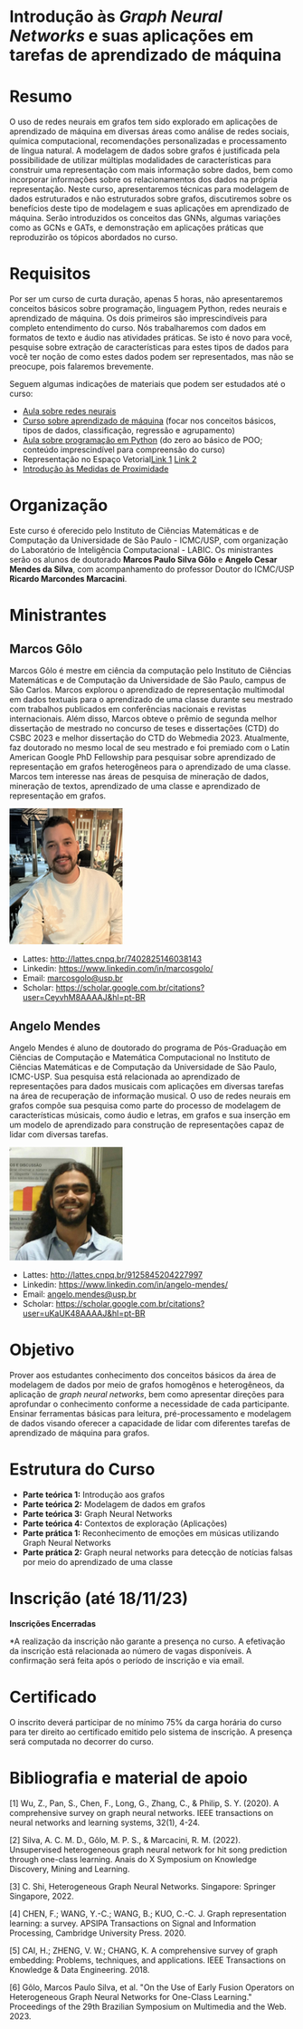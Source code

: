# Introdução às _Graph Neural Networks_ e suas aplicações em tarefas de aprendizado de máquina

# Resumo

O uso de redes neurais em grafos tem sido explorado em aplicações de aprendizado de máquina em diversas áreas como análise de redes sociais, química computacional, recomendações personalizadas e processamento de língua natural. A modelagem de dados sobre grafos é justificada pela possibilidade de utilizar múltiplas modalidades de características para construir uma representação com mais informação sobre dados, bem como incorporar informações sobre os relacionamentos dos dados na própria representação. Neste curso, apresentaremos técnicas para modelagem de dados estruturados e não estruturados sobre grafos, discutiremos sobre os benefícios deste tipo de modelagem e suas aplicações em aprendizado de máquina. Serão introduzidos os conceitos das GNNs, algumas variações como as GCNs e GATs, e demonstração em aplicações práticas que reproduzirão os tópicos abordados no curso.

# Requisitos

Por ser um curso de curta duração, apenas 5 horas, não apresentaremos conceitos básicos sobre programação, linguagem Python, redes neurais e aprendizado de máquina. Os dois primeiros são imprescindíveis para completo entendimento do curso. Nós trabalharemos com dados em formatos de texto e áudio nas atividades práticas. Se isto é novo para você, pesquise sobre extração de características para estes tipos de dados para você ter noção de como estes dados podem ser representados, mas não se preocupe, pois falaremos brevemente. 

Seguem algumas indicações de materiais que podem ser estudados até o curso:
- [Aula sobre redes neurais](https://www.youtube.com/watch?v=rpnEdkvSYj4)
- [Curso sobre aprendizado de máquina](https://www.youtube.com/watch?v=l2ALoe6Yfss&list=PL-K8PmZILhr0w0FH1gZrknk9CLRqXKo-Z&index=1) (focar nos conceitos básicos, tipos de dados, classificação, regressão e agrupamento)
- [Aula sobre programação em Python](https://www.youtube.com/watch?v=CEkHlfVH_Ew) (do zero ao básico de POO; conteúdo imprescindível para compreensão do curso)
- Representação no Espaço Vetorial[Link 1](https://www.youtube.com/watch?v=hivD34b-W5w) [Link 2](https://www.youtube.com/watch?v=OtQr5NkRPdg)
- [Introdução às Medidas de Proximidade](https://www.youtube.com/watch?v=yV26S9Zsq1s)

# Organização

Este curso é oferecido pelo Instituto de Ciências Matemáticas e de Computação da Universidade de São Paulo - ICMC/USP, com organização do Laboratório de Inteligência Computacional - LABIC.
Os ministrantes serão os alunos de doutorado **Marcos Paulo Silva Gôlo** e **Angelo Cesar Mendes da Silva**, com acompanhamento do professor Doutor do ICMC/USP **Ricardo Marcondes Marcacini**. 

# Ministrantes

## Marcos Gôlo

Marcos Gôlo é mestre em ciência da computação pelo Instituto de Ciências Matemáticas e de Computação da Universidade de São Paulo, campus de São Carlos. Marcos explorou o aprendizado de representação multimodal em dados textuais para o aprendizado de uma classe durante seu mestrado com trabalhos publicados em conferências nacionais e revistas internacionais. Além disso, Marcos obteve o prêmio de segunda melhor dissertação de mestrado no concurso de teses e dissertações (CTD) do CSBC 2023 e melhor dissertação do CTD do Webmedia 2023. Atualmente, faz doutorado no mesmo local de seu mestrado e foi premiado com o Latin American Google PhD Fellowship para pesquisar sobre aprendizado de representação em grafos heterogêneos para o aprendizado de uma classe. Marcos tem interesse nas áreas de pesquisa de mineração de dados, mineração de textos, aprendizado de uma classe e aprendizado de representação em grafos. 

<img src="/images/golo.jpg" width="200">

- Lattes: http://lattes.cnpq.br/7402825146038143
- Linkedin: https://www.linkedin.com/in/marcosgolo/
- Email: marcosgolo@usp.br
- Scholar: https://scholar.google.com.br/citations?user=CeyvhM8AAAAJ&hl=pt-BR

## Angelo Mendes

Angelo Mendes é aluno de doutorado do programa de Pós-Graduação em Ciências de Computação e Matemática Computacional no Instituto de Ciências Matemáticas e de Computação da Universidade de São Paulo, ICMC-USP. Sua pesquisa está relacionada ao aprendizado de representações para dados musicais com aplicações em diversas tarefas na área de recuperação de informação musical. O uso de redes neurais em grafos compõe sua pesquisa como parte do processo de modelagem de características músicais, como áudio e letras, em grafos e sua inserção em um modelo de aprendizado para construção de representações capaz de lidar com diversas tarefas.

<img src="/images/angelo.png" width="200">

- Lattes: http://lattes.cnpq.br/9125845204227997
- Linkedin: https://www.linkedin.com/in/angelo-mendes/
- Email: angelo.mendes@usp.br
- Scholar: https://scholar.google.com.br/citations?user=uKaUK48AAAAJ&hl=pt-BR
  
# Objetivo

Prover aos estudantes conhecimento dos conceitos básicos da área de modelagem de dados por meio de grafos homogênos e heterogêneos, da aplicação de _graph neural networks_, bem como apresentar direções para aprofundar o conhecimento conforme a necessidade de cada participante. Ensinar ferramentas básicas para leitura, pré-processamento e modelagem de dados visando oferecer a capacidade de lidar com diferentes tarefas de aprendizado de máquina para grafos. 

# Estrutura do Curso

- **Parte teórica 1:** Introdução aos grafos
- **Parte teórica 2:** Modelagem de dados em grafos
- **Parte teórica 3:** Graph Neural Networks
- **Parte teórica 4:** Contextos de exploração (Aplicações)
- **Parte prática 1:** Reconhecimento de emoções em músicas utilizando Graph Neural Networks
- **Parte prática 2:** Graph neural networks para detecção de notícias falsas por meio do aprendizado de uma classe

# Inscrição (até 18/11/23)

**Inscrições Encerradas**

*A realização da inscrição não garante a presença no curso. A efetivação da inscrição está relacionada ao número de vagas disponíveis. A confirmação será feita após o período de inscrição e via email.

# Certificado

O inscrito deverá participar de no mínimo 75% da carga horária do curso para ter direito ao certificado emitido pelo sistema de inscrição. A presença será computada no decorrer do curso.

# Bibliografia e material de apoio

[1] Wu, Z., Pan, S., Chen, F., Long, G., Zhang, C., & Philip, S. Y. (2020). A comprehensive survey on graph neural networks. IEEE transactions on neural networks and learning systems, 32(1), 4-24.

[2] Silva, A. C. M. D., Gôlo, M. P. S., & Marcacini, R. M. (2022). Unsupervised heterogeneous graph neural network for hit song prediction through one-class learning. Anais do X Symposium on Knowledge Discovery, Mining and Learning.

[3] C. Shi, Heterogeneous Graph Neural Networks. Singapore: Springer Singapore, 2022.

[4] CHEN, F.; WANG, Y.-C.; WANG, B.; KUO, C.-C. J. Graph representation learning: a survey. APSIPA Transactions on Signal and Information Processing, Cambridge University Press. 2020.

[5] CAI, H.; ZHENG, V. W.; CHANG, K. A comprehensive survey of graph embedding: Problems, techniques, and applications. IEEE Transactions on Knowledge & Data Engineering. 2018.

[6] Gôlo, Marcos Paulo Silva, et al. "On the Use of Early Fusion Operators on Heterogeneous Graph Neural Networks for One-Class Learning." Proceedings of the 29th Brazilian Symposium on Multimedia and the Web. 2023.
